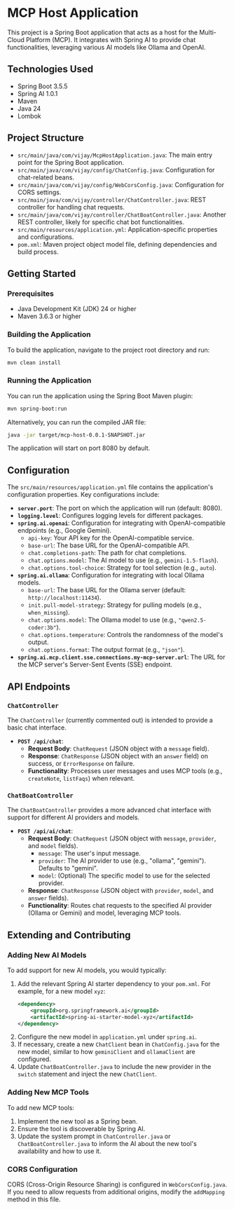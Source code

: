 # MCP Host Application

This project is a Spring Boot application that acts as a host for the Multi-Cloud Platform (MCP). It integrates with Spring AI to provide chat functionalities, leveraging various AI models like Ollama and OpenAI.

## Technologies Used

*   Spring Boot 3.5.5
*   Spring AI 1.0.1
*   Maven
*   Java 24
*   Lombok

## Project Structure

*   `src/main/java/com/vijay/McpHostApplication.java`: The main entry point for the Spring Boot application.
*   `src/main/java/com/vijay/config/ChatConfig.java`: Configuration for chat-related beans.
*   `src/main/java/com/vijay/config/WebCorsConfig.java`: Configuration for CORS settings.
*   `src/main/java/com/vijay/controller/ChatController.java`: REST controller for handling chat requests.
*   `src/main/java/com/vijay/controller/ChatBoatController.java`: Another REST controller, likely for specific chat bot functionalities.
*   `src/main/resources/application.yml`: Application-specific properties and configurations.
*   `pom.xml`: Maven project object model file, defining dependencies and build process.

## Getting Started

### Prerequisites

*   Java Development Kit (JDK) 24 or higher
*   Maven 3.6.3 or higher

### Building the Application

To build the application, navigate to the project root directory and run:

```bash
mvn clean install
```

### Running the Application

You can run the application using the Spring Boot Maven plugin:

```bash
mvn spring-boot:run
```

Alternatively, you can run the compiled JAR file:

```bash
java -jar target/mcp-host-0.0.1-SNAPSHOT.jar
```

The application will start on port 8080 by default.

## Configuration

The `src/main/resources/application.yml` file contains the application's configuration properties. Key configurations include:

*   **`server.port`**: The port on which the application will run (default: 8080).
*   **`logging.level`**: Configures logging levels for different packages.
*   **`spring.ai.openai`**: Configuration for integrating with OpenAI-compatible endpoints (e.g., Google Gemini).
    *   `api-key`: Your API key for the OpenAI-compatible service.
    *   `base-url`: The base URL for the OpenAI-compatible API.
    *   `chat.completions-path`: The path for chat completions.
    *   `chat.options.model`: The AI model to use (e.g., `gemini-1.5-flash`).
    *   `chat.options.tool-choice`: Strategy for tool selection (e.g., `auto`).
*   **`spring.ai.ollama`**: Configuration for integrating with local Ollama models.
    *   `base-url`: The base URL for the Ollama server (default: `http://localhost:11434`).
    *   `init.pull-model-strategy`: Strategy for pulling models (e.g., `when_missing`).
    *   `chat.options.model`: The Ollama model to use (e.g., `"qwen2.5-coder:3b"`).
    *   `chat.options.temperature`: Controls the randomness of the model's output.
    *   `chat.options.format`: The output format (e.g., `"json"`).
*   **`spring.ai.mcp.client.sse.connections.my-mcp-server.url`**: The URL for the MCP server's Server-Sent Events (SSE) endpoint.

## API Endpoints

### `ChatController`

The `ChatController` (currently commented out) is intended to provide a basic chat interface.

*   **`POST /api/chat`**:
    *   **Request Body**: `ChatRequest` (JSON object with a `message` field).
    *   **Response**: `ChatResponse` (JSON object with an `answer` field) on success, or `ErrorResponse` on failure.
    *   **Functionality**: Processes user messages and uses MCP tools (e.g., `createNote`, `listFaqs`) when relevant.

### `ChatBoatController`

The `ChatBoatController` provides a more advanced chat interface with support for different AI providers and models.

*   **`POST /api/ai/chat`**:
    *   **Request Body**: `ChatRequest` (JSON object with `message`, `provider`, and `model` fields).
        *   `message`: The user's input message.
        *   `provider`: The AI provider to use (e.g., "ollama", "gemini"). Defaults to "gemini".
        *   `model`: (Optional) The specific model to use for the selected provider.
    *   **Response**: `ChatResponse` (JSON object with `provider`, `model`, and `answer` fields).
    *   **Functionality**: Routes chat requests to the specified AI provider (Ollama or Gemini) and model, leveraging MCP tools.

## Extending and Contributing

### Adding New AI Models

To add support for new AI models, you would typically:

1.  Add the relevant Spring AI starter dependency to your `pom.xml`. For example, for a new model `xyz`:
    ```xml
    <dependency>
        <groupId>org.springframework.ai</groupId>
        <artifactId>spring-ai-starter-model-xyz</artifactId>
    </dependency>
    ```
2.  Configure the new model in `application.yml` under `spring.ai`.
3.  If necessary, create a new `ChatClient` bean in `ChatConfig.java` for the new model, similar to how `geminiClient` and `ollamaClient` are configured.
4.  Update `ChatBoatController.java` to include the new provider in the `switch` statement and inject the new `ChatClient`.

### Adding New MCP Tools

To add new MCP tools:

1.  Implement the new tool as a Spring bean.
2.  Ensure the tool is discoverable by Spring AI.
3.  Update the system prompt in `ChatController.java` or `ChatBoatController.java` to inform the AI about the new tool's availability and how to use it.

### CORS Configuration

CORS (Cross-Origin Resource Sharing) is configured in `WebCorsConfig.java`. If you need to allow requests from additional origins, modify the `addMapping` method in this file.
